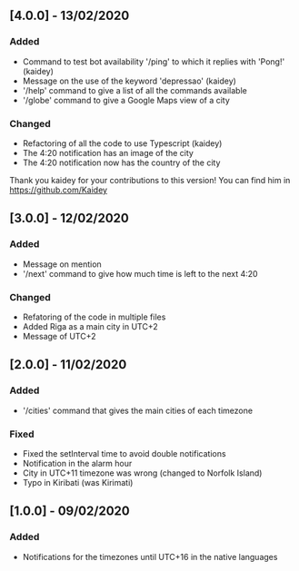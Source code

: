 ## [4.0.0] - 13/02/2020

### Added

- Command to test bot availability '/ping' to which it replies with 'Pong!' (kaidey)
- Message on the use of the keyword 'depressao' (kaidey)
- '/help' command to give a list of all the commands available
- '/globe' command to give a Google Maps view of a city

### Changed

- Refactoring of all the code to use Typescript (kaidey)
- The 4:20 notification has an image of the city
- The 4:20 notification now has the country of the city

Thank you kaidey for your contributions to this version! You can find him in https://github.com/Kaidey

## [3.0.0] - 12/02/2020

### Added

- Message on mention
- '/next' command to give how much time is left to the next 4:20

### Changed

- Refatoring of the code in multiple files
- Added Riga as a main city in UTC+2
- Message of UTC+2

## [2.0.0] - 11/02/2020

### Added

- '/cities' command that gives the main cities of each timezone

### Fixed

- Fixed the setInterval time to avoid double notifications
- Notification in the alarm hour
- City in UTC+11 timezone was wrong (changed to Norfolk Island)
- Typo in Kiribati (was Kirimati)

## [1.0.0] - 09/02/2020

### Added

- Notifications for the timezones until UTC+16 in the native languages